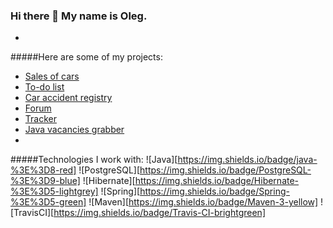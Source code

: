 ### Hi there 👋 My name is Oleg.
-
#####Here are some of my projects:
- [Sales of cars](https://github.com/o-gen18/job4j_cars)
- [To-do list](https://github.com/o-gen18/job4j_todo)
- [Car accident registry](https://github.com/o-gen18/job4j_car_accident)
- [Forum](https://github.com/o-gen18/job4j_forum)
- [Tracker](https://github.com/o-gen18/job4j_tracker)
- [Java vacancies grabber](https://github.com/o-gen18/job4j_grabber)
-
#####Technologies I work with:
![Java][https://img.shields.io/badge/java-%3E%3D8-red]
![PostgreSQL][https://img.shields.io/badge/PostgreSQL-%3E%3D9-blue]
![Hibernate][https://img.shields.io/badge/Hibernate-%3E%3D5-lightgrey]
![Spring][https://img.shields.io/badge/Spring-%3E%3D5-green]
![Maven][https://img.shields.io/badge/Maven-3-yellow]
![TravisCI][https://img.shields.io/badge/Travis-CI-brightgreen]
<!--
**o-gen18/o-gen18** is a ✨ _special_ ✨ repository because its `README.md` (this file) appears on your GitHub profile.

Here are some ideas to get you started:

- 🔭 I’m currently working on ...
- 🌱 I’m currently learning ...
- 👯 I’m looking to collaborate on ...
- 🤔 I’m looking for help with ...
- 💬 Ask me about ...
- 📫 How to reach me: ...
- 😄 Pronouns: ...
- ⚡ Fun fact: ...
-->
